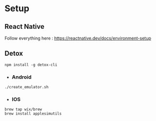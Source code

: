 # Setup

## React Native

Follow everything here : https://reactnative.dev/docs/environment-setup

## Detox

```
npm install -g detox-cli
```

- ### Android

```
./create_emulator.sh
```

- ### IOS

```
brew tap wix/brew
brew install applesimutils
```
